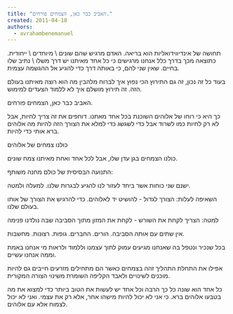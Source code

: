 ```yaml
---
title: "האביב כבר כאן, הצמחים פורחים."
created: 2011-04-18
authors: 
  - avrahambenemanuel
---
```

תחושה של אינדיווידואליות הוא בריאה. האדם מרגיש שהם שונים \\ מיוחדים \\ ייחודית. כתוצאה מכך בדרך כלל אנחנו מרגישים כי כל אחד מאיתנו יש דרך משלו \\ נתיב שלו בחיים. שאין שני להם, כי באותה דרך כדי להגיע אל ההגשמה עצמית.

בעוד כל זה נכון, זה גם התירוץ הכי נפוץ איך לברוח מלהבין מה הוא רוצה מאיתנו בעולם הזה. זה תירוץ מושלם איך לא ללמוד הצעדים למימוש.

האביב כבר כאן, הצמחים פורחים.

כך היא כי רוחו של אלוהים השוכנת בכל אחד מאתנו. דוחפים את זה צריך לחיות, אבל לא רק לחיות כמו לשרוד אבל כדי לשגשג כדי למלא את הצורך הזה להיות מה אלוהים ברא אותי כדי להיות.

כולנו צמחים של אלוהים

כולנו הצמחים בגן עדן שלו, אבל לכל אחד ואחת מאיתנו צמח שונים.

התנועה הבסיסית של כולם מחנה משותף:

ישנם שני כוחות אשר ביחד לעזור לנו להגיע לבגרות שלנו. למעלה ולמטה.

השאיפה לעלות: הצורך לגדול - להושיט יד לאלוהים. כדי להרגיש את הצורך של אותו בעולם שלנו.

למטה: הצריך לקחת את השורש - לקחת את המזון מתוך הסביבה שבה נולדנו פנימה

אין שתים עם אותה הסביבה. הורים. החברים. גופות. רצונות. מחשבות.

בכל שנכיר ונטפל בה שאנחנו מגיעים עמוק לתוך עצמנו וללמוד ולראות מי אנחנו באמת וממה אנחנו עשיים.

אפילו את התחלת התהליך זהה בצמחים כאשר הם מתחילים מזרעים חייבים גם להיות מוכנים לשינויים ולאבד הקליפה השומרת משינוי הצורה המקורית.

כל אחד הוא שונה כל כך הרבה וכל אחד יש לעשות את הטוב ביותר כדי למצוא את מה בטבעו אלוהים ברא. כי אני לא יכול להיות מישהו אחר, אלא רק את עצמי. ואני לא יכול לצמוח אלא עם אלוהים.